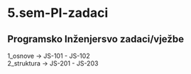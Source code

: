 # 5.sem-PI-zadaci
## Programsko Inženjersvo zadaci/vježbe

1_osnove -> JS-101 - JS-102  
2_struktura -> JS-201 - JS-203
